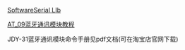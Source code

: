 [SoftwareSerial LIb](https://docs.arduino.cc/learn/built-in-libraries/software-serial#read)

[AT_09蓝牙通讯模块教程](https://medium.com/@yostane/using-the-at-09-ble-module-with-the-arduino-3bc7d5cb0ac2)

JDY-31蓝牙通讯模块命令手册见pdf文档(可在淘宝店官网下载)
